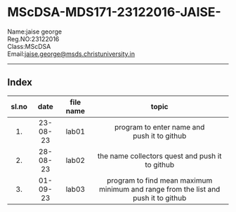 # MScDSA-MDS171-23122016-JAISE-
Name:jaise george   
Reg.NO:23122016   
Class:MScDSA   
Email:jaise.george@msds.christuniversity.in



***
## Index
|sl.no|date|file name|topic|
|:----:|:----:|:---:|:----:|
|1.|23-08-23|lab01| program to enter name and push it to github|
|2.|28-08-23|lab02| the name collectors quest and push it to github|
|3.|01-09-23|lab03| program to find mean maximum minimum and range from the list and push it to github|